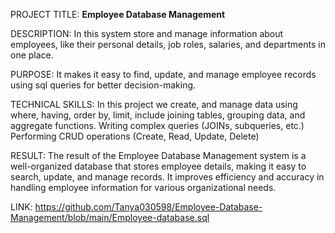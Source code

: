 PROJECT TITLE: **Employee Database Management**

DESCRIPTION: In this system store and manage information about employees, like their personal details, job roles, salaries, and departments in one place.

PURPOSE: It makes it easy to find, update, and manage employee records using sql queries for better decision-making.

TECHNICAL SKILLS: In this project we create, and manage data using where, having, order by, limit, include joining tables, grouping data, and aggregate functions.
                  Writing complex queries (JOINs, subqueries, etc.)
                  Performing CRUD operations (Create, Read, Update, Delete)

RESULT: The result of the Employee Database Management system is a well-organized database that stores employee details, making it easy to search, update, and manage records. It improves 
        efficiency and accuracy in handling employee information for various organizational needs.

LINK: https://github.com/Tanya030598/Employee-Database-Management/blob/main/Employee-database.sql
